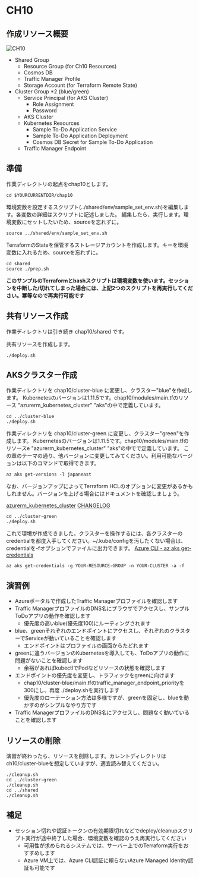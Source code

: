 # CH10

## 作成リソース概要

![CH10](https://github.com/ToruMakabe/Understanding-K8s/blob/master/pics/ch10.jpg?raw=true "CH10")

* Shared Group
  * Resource Group (for Ch10 Resources)
  * Cosmos DB
  * Traffic Manager Profile
  * Storage Account (for Terraform Remote State)
* Cluster Group *2 (blue/green)
  * Service Principal (for AKS Cluster)
    * Role Assignment
    * Password
  * AKS Cluster
  * Kubernetes Resources
    * Sample To-Do Application Service
    * Sample To-Do Application Deployment
    * Cosmos DB Secret for Sample To-Do Application
  * Traffic Manager Endpoint

## 準備

作業ディレクトリの起点をchap10とします。

```
cd $YOURCURRENTDIR/chap10
```

環境変数を設定するスクリプト(../shared/env/sample_set_env.sh)を編集します。各変数の詳細はスクリプトに記述しました。
編集したら、実行します。環境変数にセットしたいため、sourceを忘れずに。

```
source ../shared/env/sample_set_env.sh
```

TerraformのStateを保管するストレージアカウントを作成します。キーを環境変数に入れるため、sourceを忘れずに。

```
cd shared
source ./prep.sh
```

__このサンプルのTerraformとbashスクリプトは環境変数を使います。セッションを中断した/切れてしまった場合には、上記2つのスクリプトを再実行してください。冪等なので再実行可能です__

## 共有リソース作成

作業ディレクトリは引き続き chap10/shared です。

共有リソースを作成します。

```
./deploy.sh
```

## AKSクラスター作成

作業ディレクトリを chap10/cluster-blue に変更し、クラスター"blue"を作成します。
Kubernetesのバージョンは1.11.5です。chap10/modules/main.tfのリソース "azurerm_kubernetes_cluster" "aks"の中で定義しています。


```
cd ../cluster-blue
./deploy.sh
```

作業ディレクトリを chap10/cluster-green に変更し、クラスター"green"を作成します。
Kubernetesのバージョンは1.11.5です。chap10/modules/main.tfのリソースe "azurerm_kubernetes_cluster" "aks"の中でで定義しています。
この章のテーマの通り、他バージョンに変更してみてください。利用可能なバージョンは以下のコマンドで取得できます。

```
az aks get-versions -l japaneast
```

なお、バージョンアップによってTerraform HCLのオプションに変更があるかもしれません。バージョンを上げる場合にはドキュメントを確認しましょう。

[azurerm_kubernetes_cluster](https://www.terraform.io/docs/providers/azurerm/r/kubernetes_cluster.html)
[CHANGELOG](https://github.com/terraform-providers/terraform-provider-azurerm/blob/master/CHANGELOG.md)

```
cd ../cluster-green
./deploy.sh
```

これで環境が作成できました。クラスターを操作するには、各クラスターのcredentialを都度入手してください。~/.kube/configを汚したくない場合は、credentialを-fオプションでファイルに出力できます。
[Azure CLI - az aks get-credentials](https://docs.microsoft.com/en-us/cli/azure/aks?view=azure-cli-latest#az-aks-get-credentials)

```
az aks get-credentials -g YOUR-RESOURCE-GROUP -n YOUR-CLUSTER -a -f
```

## 演習例

* Azureポータルで作成したTraffic Managerプロファイルを確認します
* Traffic ManagerプロファイルのDNS名にブラウザでアクセスし、サンプルToDoアプリの動作を確認します
  * 優先度の高いblue(優先度100)にルーティングされます 
* blue、greenそれぞれのエンドポイントにアクセスし、それぞれのクラスターでServiceが動いていることを確認します
  * エンドポイントはプロファイルの画面からたどれます
* greenに違うバージョンのKubernetesを導入しても、ToDoアプリの動作に問題がないことを確認します
  * 余裕があればkubectlでPodなどリソースの状態を確認します
* エンドポイントの優先度を変更し、トラフィックをgreenに向けます
  * chap10/cluster-blue/main.tfのtraffic_manager_endpoint_priorityを300にし、再度 ./deploy.shを実行します
  * 優先度のローテーション方法は多様ですが、greenを固定し、blueを動かすのがシンプルなやり方です
* Traffic ManagerプロファイルのDNS名にアクセスし、問題なく動いていることを確認します

## リソースの削除

演習が終わったら、リソースを削除します。カレントディレクトリはch10/cluster-blueを想定していますが、適宜読み替えてください。

```
./cleanup.sh
cd ../cluster-green
./cleanup.sh
cd ../shared
./cleanup.sh
```

## 補足

* セッション切れや認証トークンの有効期限切れなどでdeploy/cleanupスクリプト実行が途中終了した場合、環境変数を確認のうえ再実行してください
  * 可用性が求められるシステムでは、サーバー上でのTerraform実行をおすすめします
  * Azure VM上では、Azure CLI認証に頼らないAzure Managed Identity認証も可能です